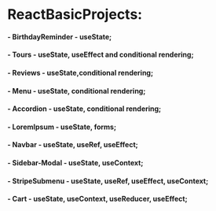 # ReactBasicProjects:

#### - BirthdayReminder - useState;
#### - Tours - useState, useEffect and conditional rendering;
#### - Reviews - useState,conditional rendering;
#### - Menu - useState, conditional rendering;
#### - Accordion - useState, conditional rendering;
#### - LoremIpsum - useState, forms;
#### - Navbar - useState, useRef, useEffect;
#### - Sidebar-Modal - useState, useContext;
#### - StripeSubmenu - useState, useRef, useEffect, useContext;
#### - Cart - useState, useContext, useReducer, useEffect;












